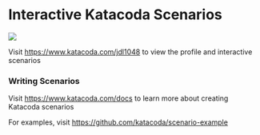 # Interactive Katacoda Scenarios

[![](http://shields.katacoda.com/katacoda/jdl1048/count.svg)](https://www.katacoda.com/jdl1048 "Get your profile on Katacoda.com")

Visit https://www.katacoda.com/jdl1048 to view the profile and interactive scenarios

### Writing Scenarios
Visit https://www.katacoda.com/docs to learn more about creating Katacoda scenarios

For examples, visit https://github.com/katacoda/scenario-example
